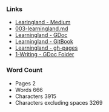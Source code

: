 
### Links
- [Learingland - Medium](https://medium.com/@janzeteachesit/learningland-52c4a639d5c9#.uchh4k62h)
- [003-learningland.md](https://github.com/janzeteachesit/100-days-of-writing/edit/master/docs/003-learningland.md)
- [Learningland - GDoc](https://docs.google.com/document/d/1ZJqBTBlpNWMQlYnPzcpRsv5hY_T5hSYgNigL-aFz2no/edit?usp=sharing)
- [Learningland - GitBook](https://janzeteachesit.gitbooks.io/100-days-of-writing/content/docs/003-learningland.html)
- [Learningland - gh-pages](https://janzeteachesit.github.io/100-days-of-writing/003-learningland.html)
- [1-Writing - GDoc Folder](https://drive.google.com/drive/u/0/folders/0BxQaMnTJamWkfjU3VURSVS1lTHlJamh3Y0dTU3BpMmtQbVN2aEpmWEt2eXBoMVJnRk8xVXM)


### Word Count
* Pages				2
* Words				666	
* Characters			3915
* Characters excluding spaces	3269

